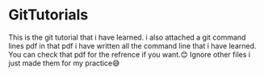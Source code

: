 # GitTutorials
This is the git tutorial that i have learned.
i also attached a git command lines pdf in that pdf i have written all the command line that i have learned.
You can check that pdf for the refrence if you want.😊
Ignore other files i just made them for my practice😅
